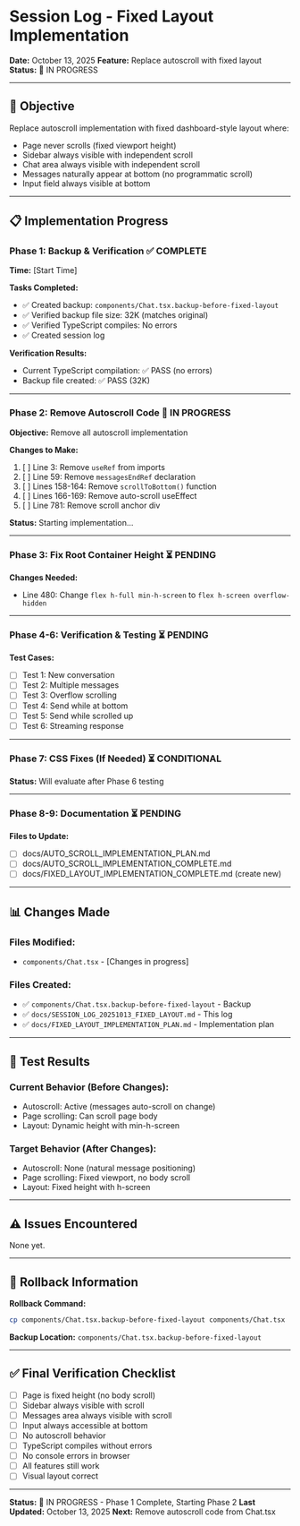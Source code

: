 # Session Log - Fixed Layout Implementation

**Date:** October 13, 2025
**Feature:** Replace autoscroll with fixed layout
**Status:** 🔄 IN PROGRESS

---

## 🎯 Objective

Replace autoscroll implementation with fixed dashboard-style layout where:
- Page never scrolls (fixed viewport height)
- Sidebar always visible with independent scroll
- Chat area always visible with independent scroll
- Messages naturally appear at bottom (no programmatic scroll)
- Input field always visible at bottom

---

## 📋 Implementation Progress

### Phase 1: Backup & Verification ✅ COMPLETE

**Time:** [Start Time]

**Tasks Completed:**
- ✅ Created backup: `components/Chat.tsx.backup-before-fixed-layout`
- ✅ Verified backup file size: 32K (matches original)
- ✅ Verified TypeScript compiles: No errors
- ✅ Created session log

**Verification Results:**
- Current TypeScript compilation: ✅ PASS (no errors)
- Backup file created: ✅ PASS (32K)

---

### Phase 2: Remove Autoscroll Code 🔄 IN PROGRESS

**Objective:** Remove all autoscroll implementation

**Changes to Make:**
1. [ ] Line 3: Remove `useRef` from imports
2. [ ] Line 59: Remove `messagesEndRef` declaration
3. [ ] Lines 158-164: Remove `scrollToBottom()` function
4. [ ] Lines 166-169: Remove auto-scroll useEffect
5. [ ] Line 781: Remove scroll anchor div

**Status:** Starting implementation...

---

### Phase 3: Fix Root Container Height ⏳ PENDING

**Changes Needed:**
- Line 480: Change `flex h-full min-h-screen` to `flex h-screen overflow-hidden`

---

### Phase 4-6: Verification & Testing ⏳ PENDING

**Test Cases:**
- [ ] Test 1: New conversation
- [ ] Test 2: Multiple messages
- [ ] Test 3: Overflow scrolling
- [ ] Test 4: Send while at bottom
- [ ] Test 5: Send while scrolled up
- [ ] Test 6: Streaming response

---

### Phase 7: CSS Fixes (If Needed) ⏳ CONDITIONAL

**Status:** Will evaluate after Phase 6 testing

---

### Phase 8-9: Documentation ⏳ PENDING

**Files to Update:**
- [ ] docs/AUTO_SCROLL_IMPLEMENTATION_PLAN.md
- [ ] docs/AUTO_SCROLL_IMPLEMENTATION_COMPLETE.md
- [ ] docs/FIXED_LAYOUT_IMPLEMENTATION_COMPLETE.md (create new)

---

## 📊 Changes Made

### Files Modified:
- `components/Chat.tsx` - [Changes in progress]

### Files Created:
- ✅ `components/Chat.tsx.backup-before-fixed-layout` - Backup
- ✅ `docs/SESSION_LOG_20251013_FIXED_LAYOUT.md` - This log
- ✅ `docs/FIXED_LAYOUT_IMPLEMENTATION_PLAN.md` - Implementation plan

---

## 🧪 Test Results

### Current Behavior (Before Changes):
- Autoscroll: Active (messages auto-scroll on change)
- Page scrolling: Can scroll page body
- Layout: Dynamic height with min-h-screen

### Target Behavior (After Changes):
- Autoscroll: None (natural message positioning)
- Page scrolling: Fixed viewport, no body scroll
- Layout: Fixed height with h-screen

---

## ⚠️ Issues Encountered

None yet.

---

## 🔄 Rollback Information

**Rollback Command:**
```bash
cp components/Chat.tsx.backup-before-fixed-layout components/Chat.tsx
```

**Backup Location:** `components/Chat.tsx.backup-before-fixed-layout`

---

## ✅ Final Verification Checklist

- [ ] Page is fixed height (no body scroll)
- [ ] Sidebar always visible with scroll
- [ ] Messages area always visible with scroll
- [ ] Input always accessible at bottom
- [ ] No autoscroll behavior
- [ ] TypeScript compiles without errors
- [ ] No console errors in browser
- [ ] All features still work
- [ ] Visual layout correct

---

**Status:** 🔄 IN PROGRESS - Phase 1 Complete, Starting Phase 2
**Last Updated:** October 13, 2025
**Next:** Remove autoscroll code from Chat.tsx
